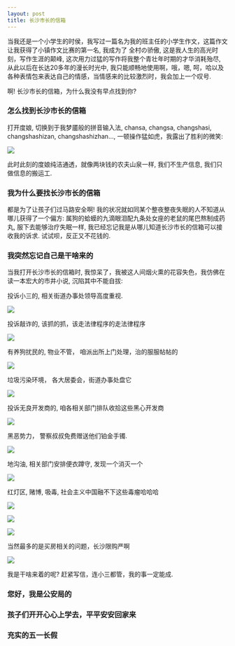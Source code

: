 ```yaml
---
layout: post
title: 长沙市长的信箱
---
```


当我还是一个小学生的时侯，我写过一篇名为我的班主任的小学生作文，这篇作文让我获得了小镇作文比赛的第一名, 我成为了 全村の骄傲, 这是我人生的高光时刻，写作生涯的颠峰, 这次用力过猛的写作将我整个青壮年时期的才华消耗殆尽, 从此以后在长达20多年的漫长时光中, 我只能顺畅地使用啊，哦，嗯, 呵，哈以及各种表情包来表达自己的情感，当情感来的比较激烈时，我会加上一个叹号. 

啊! 长沙市长的信箱，为什么我没有早点找到你?


### 怎么找到长沙市长的信箱

打开度娘, 切换到于我梦靥般的拼音输入法, chansa, changsa, changshasi, changshashizan, changshashizhan..., 一顿操作猛如虎，我露出了胜利的微笑:

![](/images/Snip20190501_29.png)

此时此刻的度娘纯洁通透，就像两块钱的农夫山泉一样, 我们不生产信息, 我们只做信息的搬运工.


### 我为什么要找长沙市长的信箱

都是为了让孩子们过马路安全啊! 我的状况就如同某个整夜整夜失眠的人不知道从哪儿获得了一个偏方: 属狗的蛤蟆的九滴眼泪配九条处女座的老鼠的尾巴熬制成药丸, 服下去能够治疗失眠一样, 我已经忘记我是从哪儿知道长沙市长的信箱可以接收我的诉求. 试试呗，反正又不花钱的.

### 我突然忘记自己是干啥来的

当我打开长沙市长的信箱时, 我惊呆了，我被这人间烟火熏的花容失色，我仿佛在读一本宏大的市井小说, 沉陷其中不能自拔:

投诉小三的, 相关街道办事处领导高度重视.

![](/images/Snip20190504_47.png)

投诉敲诈的, 该抓的抓，该走法律程序的走法律程序

![](/images/Snip20190504_48.png)

有养狗扰民的, 物业不管， 咱派出所上门处理，治的服服帖帖的

![](/images/Snip20190504_49.png)

垃圾污染环境， 各大居委会，街道办事处盘它

![](/images/Snip20190504_33.png)

投诉无良开发商的, 咱各相关部门排队收拾这些黑心开发商

![](/images/Snip20190504_34.png)

黑恶势力， 警察叔叔免费赠送他们铂金手镯.

![](/images/Snip20190504_36.png)

地沟油, 相关部门安排便衣蹲守, 发现一个消灭一个

![](/images/Snip20190504_37.png)

红灯区, 赌博, 吸毒, 社会主义中国融不下这些毒瘤哈哈哈

![](/images/Snip20190504_39.png)

![](/images/Snip20190504_46.png)

![](/images/Snip20190504_50.png)

当然最多的是买房相关的问题，长沙限购严啊

![](/images/Snip20190504_42.png)

我是干啥来着的呢? 赶紧写信，连小三都管，我的事一定能成.

### 您好，我是公安局的

### 孩子们开开心心上学去，平平安安回家来

### 充实的五一长假
